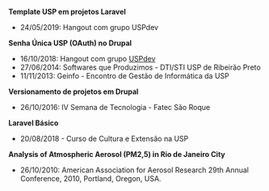 **Template USP em projetos Laravel**
<ul>
  <li> 24/05/2019: Hangout com grupo USPdev
    <a href="https://www.youtube.com/watch?v=WWYW0R1w234&t=506s"> <i class="fab fa-youtube"></i></a>
  </li>
</ul>

**Senha Única USP (OAuth) no Drupal**
<ul>
  <li> 16/10/2018: Hangout com grupo <a href="https://uspdev.github.io/">USPdev</a>
    <a href="https://www.youtube.com/watch?v=BnWZhfQcjS8"><i class="fab fa-youtube"></i></a>
  </li>

  <li> 27/06/2014: Softwares que Produzimos - DTI/STI USP de Ribeirão Preto
     <a href="{{base_path}}/files/certificados/eventos/2014/senhaUnicaDrupal.pdf"> <i class="fa fa-file-pdf"></i></a>
  </li>

  <li> 11/11/2013: Geinfo - Encontro de Gestão de Informática da USP</li>
</ul>

**Versionamento de projetos em Drupal**
<a href="https://thiagogomesverissimo.github.io/presentations/versionamento_de_projetos_em_drupal/generic"><i class="fa fa-file-pdf"></i></a>

<ul>

  <li> 26/10/2016: IV Semana de Tecnologia - Fatec São Roque
       <a href="{{base_path}}/files/certificados/ministrados/2016/fatec.pdf"><i class="fa fa-file-pdf"></i></a>
  </li>

</ul>

**Laravel Básico**
<a href="https://thiagogomesverissimo.github.io/slides/laravel_basico"><i class="fa fa-file-pdf"></i></a>

<ul>
  <li>
    20/08/2018 - Curso de Cultura e Extensão na USP
    <a href="https://uspdigital.usp.br/apolo/apoObterAtividade?cod_oferecimentoatv=85660"><i class="fa fa-file-pdf"></i></a>
    
  </li>
</ul>


**Analysis of Atmospheric Aerosol (PM2,5) in Rio de Janeiro City**
<ul>
  <li>26/10/2010: American Association for Aerosol Research 29th Annual Conference, 2010, Portland, Oregon, USA.
  <a href="{{base_path}}/files/talks/aaar_2010.pdf"><i class="fa fa-file-pdf"></i></a>
  </li>
</ul>

